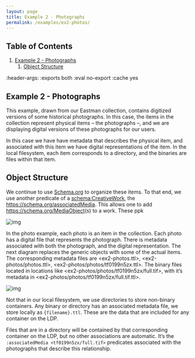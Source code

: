 ```yaml
---
layout: page
title: Example 2 - Photographs
permalink: /examples/ex2-photos/
---
```


## Table of Contents

1. [Example 2 - Photographs](#org91bc5ed)
    1. [Object Structure](#org8fac22c)

:header-args:    :exports both :eval no-export :cache yes

<a id="org91bc5ed"></a>

## Example 2 - Photographs

This example, drawn from our Eastman collection, contains digitized versions of
some historical photographs.  In this case, the items in the collection
represent physical items &#x2013; the photographs &#x2013;, and we are displaying digital
versions of these photographs for our users.

In this case we have have metadata that describes the physical item, and
associated with this item we have digital representations of the item.  In the
local filesystem, each item corresponds to a directory, and the binaries are
files within that item.


<a id="org8fac22c"></a>

## Object Structure

We continue to use [Schema.org](https://schema.org/) to organize these items. To that end, we use
another predicate of a [schema:CreativeWork](https://schema.org/CreativeWork), the <https://schema.org/associatedMedia>. This
allows one to add <https://schema.org/MediaObject>(s) to a work.  These ppk

![img](./docs/generic_diagram.png)

In the photo example, each photo is an item in the collection. Each photo has a
digital file that represents the photograph. There is metadata associated with
both the photograph, and the digital representation. The next diagram replaces
the generic objects with some of the actual items. The
corresponding metadata files are <ex2-photos.ttl>,
<ex2-photos/photos.ttl>,
<ex2-photos/photos/tf0199n5zx.ttl>.  The binary files located in locations like
<ex2-photos/photos/tf0199n5zx/full.tif>, with it&rsquo;s metadata in
<ex2-photos/photos/tf0199n5zx/full.tif.ttl>.

![img](./docs/diagram.png)

Not that in our local filesystem, we use directories to store non-binary
containers.  Any binary or directory has an associated metadata file, we store
locally as `{filename}.ttl`.  These are the data that are included for any
container on the LDP.

Files that are in a directory will be contained by that corresponding container
on the LDP, but no other associations are automatic.  It&rsquo;s the `:associatedMedia
<tf0199n5zx/full.tif>` predicates associated with the photographs that describe
this relationship.
